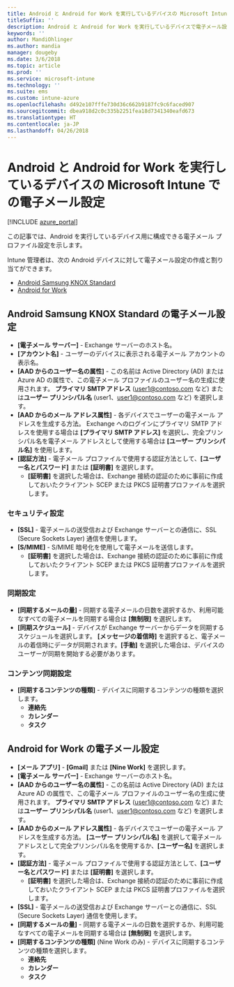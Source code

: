 ```yaml
---
title: Android と Android for Work を実行しているデバイスの Microsoft Intune 電子メール設定
titleSuffix: ''
description: Android と Android for Work を実行しているデバイスで電子メール設定の構成に使用できる Microsoft Intune 設定について説明します。
keywords: ''
author: MandiOhlinger
ms.author: mandia
manager: dougeby
ms.date: 3/6/2018
ms.topic: article
ms.prod: ''
ms.service: microsoft-intune
ms.technology: ''
ms.suite: ems
ms.custom: intune-azure
ms.openlocfilehash: d492e107fffe730d36c662b9187fc9c6faced907
ms.sourcegitcommit: dbea918d2c0c335b2251fea18d7341340eafd673
ms.translationtype: HT
ms.contentlocale: ja-JP
ms.lasthandoff: 04/26/2018
---
```

# <a name="email-profile-settings-in-microsoft-intune-for-devices-running-android-and-android-for-work"></a>Android と Android for Work を実行しているデバイスの Microsoft Intune での電子メール設定

[!INCLUDE [azure_portal](./includes/azure_portal.md)]

この記事では、Android を実行しているデバイス用に構成できる電子メール プロファイル設定を示します。

Intune 管理者は、次の Android デバイスに対して電子メール設定の作成と割り当てができます。
- [Android Samsung KNOX Standard](#android-samsung-knox-standard-email-settings)
- [Android for Work](#android-for-work-email-settings)

## <a name="android-samsung-knox-standard-email-settings"></a>Android Samsung KNOX Standard の電子メール設定
- **[電子メール サーバー]** - Exchange サーバーのホスト名。
- **[アカウント名]** - ユーザーのデバイスに表示される電子メール アカウントの表示名。
- **[AAD からのユーザー名の属性]** - この名前は Active Directory (AD) または Azure AD の属性で、この電子メール プロファイルのユーザー名の生成に使用されます。 **プライマリ SMTP アドレス** (user1@contoso.com など) または**ユーザー プリンシパル名** (user1、user1@contoso.com など) を選択します。
- **[AAD からのメール アドレス属性]** - 各デバイスでユーザーの電子メール アドレスを生成する方法。 Exchange へのログインにプライマリ SMTP アドレスを使用する場合は **[プライマリ SMTP アドレス]** を選択し、完全プリンシパル名を電子メール アドレスとして使用する場合は **[ユーザー プリンシパル名]** を使用します。
- **[認証方法]** - 電子メール プロファイルで使用する認証方法として、**[ユーザー名とパスワード]** または **[証明書]** を選択します。
    - **[証明書]** を選択した場合は、Exchange 接続の認証のために事前に作成しておいたクライアント SCEP または PKCS 証明書プロファイルを選択します。

### <a name="security-settings"></a>セキュリティ設定

- **[SSL]** - 電子メールの送受信および Exchange サーバーとの通信に、SSL (Secure Sockets Layer) 通信を使用します。
- **[S/MIME]** - S/MIME 暗号化を使用して電子メールを送信します。
    - **[証明書]** を選択した場合は、Exchange 接続の認証のために事前に作成しておいたクライアント SCEP または PKCS 証明書プロファイルを選択します。

### <a name="synchronization-settings"></a>同期設定

- **[同期するメールの量]** - 同期する電子メールの日数を選択するか、利用可能なすべての電子メールを同期する場合は **[無制限]** を選択します。
- **[同期スケジュール]** - デバイスが Exchange サーバーからデータを同期するスケジュールを選択します。 **[メッセージの着信時]** を選択すると、電子メールの着信時にデータが同期されます。**[手動]** を選択した場合は、デバイスのユーザーが同期を開始する必要があります。

### <a name="content-sync-settings"></a>コンテンツ同期設定

- **[同期するコンテンツの種類]** - デバイスに同期するコンテンツの種類を選択します。
    - **連絡先**
    - **カレンダー**
    - **タスク**

## <a name="android-for-work-email-settings"></a>Android for Work の電子メール設定

- **[メール アプリ]** - **[Gmail]** または **[Nine Work]** を選択します。
- **[電子メール サーバー]** - Exchange サーバーのホスト名。
- **[AAD からのユーザー名の属性]** - この名前は Active Directory (AD) または Azure AD の属性で、この電子メール プロファイルのユーザー名の生成に使用されます。 **プライマリ SMTP アドレス** (user1@contoso.com など) または**ユーザー プリンシパル名** (user1、user1@contoso.com など) を選択します。
- **[AAD からのメール アドレス属性]** - 各デバイスでユーザーの電子メール アドレスを生成する方法。 **[ユーザー プリンシパル名]**  を選択して電子メール アドレスとして完全プリンシパル名を使用するか、**[ユーザー名]** を選択します。
- **[認証方法]** - 電子メール プロファイルで使用する認証方法として、**[ユーザー名とパスワード]** または **[証明書]** を選択します。
    - **[証明書]** を選択した場合は、Exchange 接続の認証のために事前に作成しておいたクライアント SCEP または PKCS 証明書プロファイルを選択します。
- **[SSL]** - 電子メールの送受信および Exchange サーバーとの通信に、SSL (Secure Sockets Layer) 通信を使用します。
- **[同期するメールの量]** - 同期する電子メールの日数を選択するか、利用可能なすべての電子メールを同期する場合は **[無制限]** を選択します。
- **[同期するコンテンツの種類]** (Nine Work のみ) - デバイスに同期するコンテンツの種類を選択します。
    - **連絡先**
    - **カレンダー**
    - **タスク**
